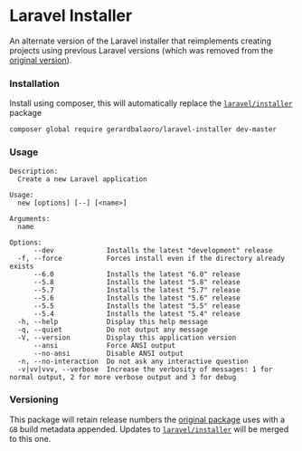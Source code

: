 # Laravel Installer

An alternate version of the Laravel installer that reimplements creating projects using
previous Laravel versions (which was removed from the [original version](https://github.com/laravel/installer)).

### Installation

Install using composer, this will automatically replace the [`laravel/installer`](https://github.com/laravel/installer) package

```
composer global require gerardbalaoro/laravel-installer dev-master
```

### Usage

```
Description:
  Create a new Laravel application

Usage:
  new [options] [--] [<name>]

Arguments:
  name

Options:
      --dev             Installs the latest "development" release
  -f, --force           Forces install even if the directory already exists
      --6.0             Installs the latest "6.0" release
      --5.8             Installs the latest "5.8" release
      --5.7             Installs the latest "5.7" release
      --5.6             Installs the latest "5.6" release
      --5.5             Installs the latest "5.5" release
      --5.4             Installs the latest "5.4" release
  -h, --help            Display this help message
  -q, --quiet           Do not output any message
  -V, --version         Display this application version
      --ansi            Force ANSI output
      --no-ansi         Disable ANSI output
  -n, --no-interaction  Do not ask any interactive question
  -v|vv|vvv, --verbose  Increase the verbosity of messages: 1 for normal output, 2 for more verbose output and 3 for debug
```

### Versioning

This package will retain release numbers the [original package](https://github.com/laravel/installer) uses with a `GB` build metadata appended.
Updates to [`laravel/installer`](https://github.com/laravel/installer) will be merged to this one.



